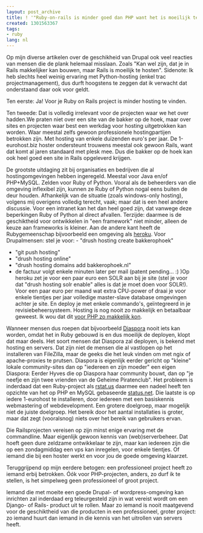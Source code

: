 ```yaml
---
layout: post_archive
title: ! '"Ruby-on-rails is minder goed dan PHP want het is moeilijk te hosten"'
created: 1301563367
tags:
- ruby
lang: nl
---
```

Op mijn diverse artikelen over de geschikheid van Drupal ook veel reacties van mensen die de plank helemaal misslaan. Zoals "Kan wel zijn, dat je in Rails makkelijker kan bouwen, maar Rails is moeilijk te hosten". Sidenote: Ik heb slechts heel weinig ervaring met Python-hosting (enkel trac projectmanagement), dus durft hoogstens te zeggen dat ik verwacht dat onderstaand daar ook voor geldt.

Ten eerste: Ja! Voor je Ruby on Rails project is minder hosting te vinden.

Ten tweede: Dat is volledig irrelevant voor de projecten waar we het over hadden.<!--break-->We praten niet over een site van de bakker op de hoek, maar over sites en projecten waar best een werkdag voor hosting uitgetrokken kan worden. Waar meestal zelfs gewoon professionele hostingpartijen betrokken zijn. Met hosting van enkele duizenden euro's per jaar. De 1-eurohost.biz hoster ondersteunt trouwens meestal ook gewoon Rails, want dat komt al jaren standaard met plesk mee. Dus die bakker op de hoek kan ook heel goed een site in Rails opgeleverd krijgen.

De grootste uitdaging zit bij organisaties en bedrijven die al hostingomgevingen hebben ingeregeld. Meestal voor Java en/of PHP+MySQL. Zelden voor Ruby of Python. Vooral als de beheerders van die omgeving inflexibel zijn, kunnen ze Ruby of Python nogal eens buiten de deur houden. Afhankelijk van de situatie (zoals windows-only hosting), volgens mij overigens volledig terecht, vaak; maar dat is een heel andere discussie. Voor een intranet kan het dan heel goed zijn, dat vanwege deze beperkingen Ruby of Python al direct afvallen. Terzijde: daarmee is de geschiktheid voor ontwikkelen in "een framework" niet minder, alleen de keuze aan frameworks is kleiner. Aan de andere kant heeft de Rubygemeenschap bijvoorbeeld een omgeving als [heroku](http://heroku.com/). Voor Drupalmensen: stel je voor:   - "drush hosting create bakkerophoek"
 - "git push hosting"
 - "drush hosting online"
 - "drush hosting domains add bakkerophoek.nl"
 - de factuur volgt enkele minuten later per mail
(patent pending... :) )Op heroku zet je voor een paar euro een SOLR aan bij je site (stel je voor dat "drush hosting solr enable" alles is dat je moet doen voor SOLR!). Voor een paar euro per maand wat extra CPU-power of draai je voor enkele tientjes per jaar volledige master-slave database omgevingen achter je site. En deploy je met enkele commando's, geïntegreerd in je revisiebeheersysteem. Hosting is nog nooit zo makkelijk en betaalbaar geweest. Ik wou dat dit [voor PHP zo makkelijk kon](https://phpfog.com/).

Wanneer mensen dus roepen dat bijvoorbeeld [Diaspora](https://joindiaspora.com/) nooit iets kan worden, omdat het in Ruby gebouwd is en dus moeilijk de deployen, klopt dat maar deels. Het soort mensen dat Diaspora zal deployen, is bekend met hosting en servers. Dat zijn niet de mensen die al vastlopen op het installeren van FileZilla, maar de geeks die het leuk vinden om met ngix of apache-proxies te prutsen. Diaspora is eigenlijk eerder gericht op "kleine" lokale community-sites dan op "iedereen en zijn moeder" een eigen Diaspora: Eerder Hyves die op Diaspora haar community bouwt, dan op "je neefje en zijn twee vrienden van de Geheime Piratenclub". Het probleem is inderdaad dat een Ruby-project als [rstat.us](http://rstat.us/) daarmee een nadeel heeft ten opzichte van het op PHP en MySQL gebaseerde [status.net](http://status.net). Die laatste is op iedere 1-eurohost te installeren, door iedereen met een basiskennis webmastering of webdevelopment. Een grotere doelgroep, maar mogelijk niet de juiste doelgroep. Het bereik door het aantal installaties is groter, maar dat zegt (vooralsnog) niets over het bereik van gebruikers ervan.

Die Railsprojecten vereisen op zijn minst enige ervaring met de commandline. Maar eigenlijk gewoon kennis van (web)serverbeheer. Dat hoeft geen dure zeldzame ontwikkelaar te zijn, maar kan iedereen zijn die op een zondagmiddag een vps kan inregelen, voor enkele tientjes. Of iemand die bij een hoster werkt en voor jou de goede omgeving klaarzet.

Teruggrijpend op mijn eerdere betogen: een professioneel project heeft zo iemand erbij betrokken. Óók voor PHP-projecten, anders, zo durf ik te stellen, is het simpelweg geen professioneel of groot project.

Iemand die met moeite een goede Drupal- of wordpress-omgeving kan inrichten zal inderdaad erg teleurgesteld zijn in wat vereist wordt om een Django- of Rails- product uit te rollen. Maar zo iemand is nooit maatgevend voor de geschiktheid van die producten in een professioneel, groter project: zo iemand huurt dan iemand in die kennis van het uitrollen van servers heeft.
